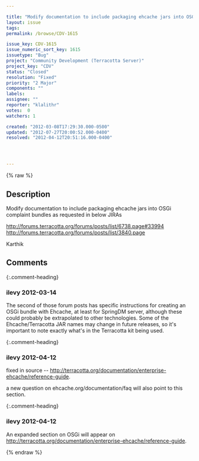 ```yaml
---

title: "Modify documentation to include packaging ehcache jars into OSGi complaint bundles"
layout: issue
tags: 
permalink: /browse/CDV-1615

issue_key: CDV-1615
issue_numeric_sort_key: 1615
issuetype: "Bug"
project: "Community Development (Terracotta Server)"
project_key: "CDV"
status: "Closed"
resolution: "Fixed"
priority: "2 Major"
components: ""
labels: 
assignee: ""
reporter: "klalithr"
votes:  0
watchers: 1

created: "2012-03-08T17:29:30.000-0500"
updated: "2012-07-27T20:00:52.000-0400"
resolved: "2012-04-12T20:51:16.000-0400"




---
```


{% raw %}

## Description

<div markdown="1" class="description">

Modify documentation to include packaging ehcache jars into OSGi complaint bundles as requested in below JIRAs

http://forums.terracotta.org/forums/posts/list/6738.page#33994
http://forums.terracotta.org/forums/posts/list/3840.page 

Karthik

</div>

## Comments


{:.comment-heading}
### **ilevy** <span class="date">2012-03-14</span>

<div markdown="1" class="comment">

The second of those forum posts has specific instructions for creating an OSGi bundle with Ehcache, at least for SpringDM server, although these could probably be extrapolated to other technologies. Some of the Ehcache/Terracotta JAR names may change in future releases, so it's important to note exactly what's in the Terracotta kit being used.

</div>


{:.comment-heading}
### **ilevy** <span class="date">2012-04-12</span>

<div markdown="1" class="comment">

fixed in source -- http://terracotta.org/documentation/enterprise-ehcache/reference-guide.

a new question on ehcache.org/documentation/faq will also point to this section.

</div>


{:.comment-heading}
### **ilevy** <span class="date">2012-04-12</span>

<div markdown="1" class="comment">

An expanded section on OSGi will appear on http://terracotta.org/documentation/enterprise-ehcache/reference-guide.

</div>



{% endraw %}
